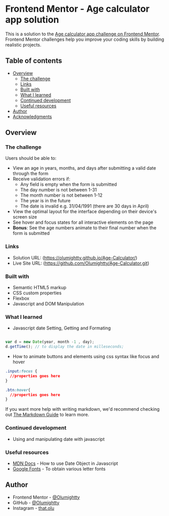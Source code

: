 # Frontend Mentor - Age calculator app solution

This is a solution to the [Age calculator app challenge on Frontend Mentor](https://www.frontendmentor.io/challenges/age-calculator-app-dF9DFFpj-Q). Frontend Mentor challenges help you improve your coding skills by building realistic projects. 

## Table of contents

- [Overview](#overview)
  - [The challenge](#the-challenge)
  - [Links](#links)
  - [Built with](#built-with)
  - [What I learned](#what-i-learned)
  - [Continued development](#continued-development)
  - [Useful resources](#useful-resources)
- [Author](#author)
- [Acknowledgments](#acknowledgments)


## Overview

### The challenge

Users should be able to:

- View an age in years, months, and days after submitting a valid date through the form
- Receive validation errors if:
  - Any field is empty when the form is submitted
  - The day number is not between 1-31
  - The month number is not between 1-12
  - The year is in the future
  - The date is invalid e.g. 31/04/1991 (there are 30 days in April)
- View the optimal layout for the interface depending on their device's screen size
- See hover and focus states for all interactive elements on the page
- **Bonus**: See the age numbers animate to their final number when the form is submitted


### Links

- Solution URL: (https://olumightty.github.io/Age-Calculator/)
- Live Site URL: (https://github.com/Olumightty/Age-Calculator.git)

### Built with

- Semantic HTML5 markup
- CSS custom properties
- Flexbox
- Javascript and DOM Manipulation


### What I learned

- Javascript date Setting, Getting and Formating

```js

var d = new Date(year, month -1 , day);
d.getTime(); // to display the date in milleseconds;

```

- How to animate buttons and elements using css syntax like focus and hover
```css
.input:focus {
  //properties goes here
}

.btn:hover{
  //properties goes here
}
```


If you want more help with writing markdown, we'd recommend checking out [The Markdown Guide](https://www.markdownguide.org/) to learn more.


### Continued development

- Using and manipulating date with javascript

### Useful resources

- [MDN Docs](https://developer.mozilla.org/en-US/docs/Web/JavaScript/Reference/Global_Objects/Date/) - How to use Date Object in Javascript
- [Google Fonts](https://fonts.google.com/) - To obtain various letter fonts



## Author

- Frontend Mentor - [@Olumightty](https://www.frontendmentor.io/profile/Olumightty)
- GitHub - [@Olumightty](https://github.com/Olumightty)
- Instagram - [that.olu](https://www.instagram.com/that.olu/)



